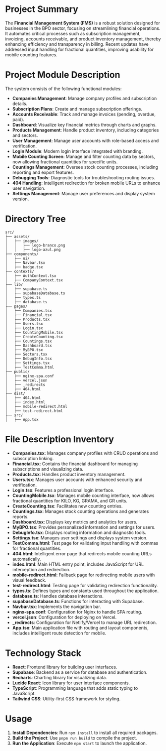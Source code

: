 # Project Summary
The **Financial Management System (FMS)** is a robust solution designed for businesses in the BPO sector, focusing on streamlining financial operations. It automates critical processes such as subscription management, invoicing, accounts receivable, and product inventory management, thereby enhancing efficiency and transparency in billing. Recent updates have addressed input handling for fractional quantities, improving usability for mobile counting features.

# Project Module Description
The system consists of the following functional modules:
- **Companies Management**: Manage company profiles and subscription details.
- **Subscription Plans**: Create and manage subscription offerings.
- **Accounts Receivable**: Track and manage invoices (pending, overdue, paid).
- **Dashboard**: Visualize key financial metrics through charts and graphs.
- **Products Management**: Handle product inventory, including categories and sectors.
- **User Management**: Manage user accounts with role-based access and verification.
- **Login Module**: Modern login interface integrated with branding.
- **Mobile Counting Screen**: Manage and filter counting data by sectors, now allowing fractional quantities for specific units.
- **Countings Management**: Oversee stock counting processes, including reporting and export features.
- **Debugging Tools**: Diagnostic tools for troubleshooting routing issues.
- **404 Handling**: Intelligent redirection for broken mobile URLs to enhance user navigation.
- **Settings Management**: Manage user preferences and display system version.

# Directory Tree
```
src/
├── assets/
│   ├── images/
│   │   ├── logo-branco.png
│   │   ├── logo-azul.png
├── components/
│   ├── ui/
│   ├── Navbar.tsx
│   ├── badge.tsx
├── contexts/
│   ├── AuthContext.tsx
│   ├── CompanyContext.tsx
├── lib/
│   ├── supabase.ts
│   ├── supabaseDatabase.ts
│   ├── types.ts
│   ├── database.ts
├── pages/
│   ├── Companies.tsx
│   ├── Financial.tsx
│   ├── Products.tsx
│   ├── Users.tsx
│   ├── Login.tsx
│   ├── CountingMobile.tsx
│   ├── CreateCounting.tsx
│   ├── Countings.tsx
│   ├── Dashboard.tsx
│   ├── MyBPO.tsx
│   ├── Sectors.tsx
│   ├── DebugInfo.tsx
│   ├── Settings.tsx
│   ├── TestComma.html
├── public/
│   ├── nginx-spa.conf
│   ├── vercel.json
│   ├── _redirects
│   ├── 404.html
├── dist/
│   ├── 404.html
│   ├── index.html
│   ├── mobile-redirect.html
│   ├── test-redirect.html
├── src/
│   ├── App.tsx
```

# File Description Inventory
- **Companies.tsx**: Manages company profiles with CRUD operations and subscription linking.
- **Financial.tsx**: Contains the financial dashboard for managing subscriptions and visualizing data.
- **Products.tsx**: Handles product inventory management.
- **Users.tsx**: Manages user accounts with enhanced security and verification.
- **Login.tsx**: Features a professional login interface.
- **CountingMobile.tsx**: Manages mobile counting interface, now allows fractional quantities for KILO, KG, GRAMA, and GR units.
- **CreateCounting.tsx**: Facilitates new counting entries.
- **Countings.tsx**: Manages stock counting operations and generates reports.
- **Dashboard.tsx**: Displays key metrics and analytics for users.
- **MyBPO.tsx**: Provides personalized information and settings for users.
- **DebugInfo.tsx**: Displays routing information and diagnostic tools.
- **Settings.tsx**: Manages user settings and displays system version.
- **TestComma.html**: Test page for validating input handling with commas for fractional quantities.
- **404.html**: Intelligent error page that redirects mobile counting URLs automatically.
- **index.html**: Main HTML entry point, includes JavaScript for URL interception and redirection.
- **mobile-redirect.html**: Fallback page for redirecting mobile users with visual feedback.
- **test-redirect.html**: Testing page for validating redirection functionality.
- **types.ts**: Defines types and constants used throughout the application.
- **database.ts**: Handles database interactions.
- **supabaseDatabase.ts**: Functions for interacting with Supabase.
- **Navbar.tsx**: Implements the navigation bar.
- **nginx-spa.conf**: Configuration for Nginx to handle SPA routing.
- **vercel.json**: Configuration for deploying on Vercel.
- **_redirects**: Configuration for Netlify/Vercel to manage URL redirection.
- **App.tsx**: Main application file with routing and layout components, includes intelligent route detection for mobile.

# Technology Stack
- **React**: Frontend library for building user interfaces.
- **Supabase**: Backend as a service for database and authentication.
- **Recharts**: Charting library for visualizing data.
- **Lucide React**: Icon library for user interface components.
- **TypeScript**: Programming language that adds static typing to JavaScript.
- **Tailwind CSS**: Utility-first CSS framework for styling.

# Usage
1. **Install Dependencies**: Run `npm install` to install all required packages.
2. **Build the Project**: Use `pnpm run build` to compile the project.
3. **Run the Application**: Execute `npm start` to launch the application.
